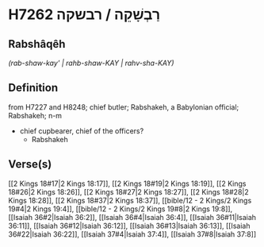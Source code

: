 # H7262 רַבְשָׁקֵה / רבשקה

## Rabshâqêh

_(rab-shaw-kay' | rahb-shaw-KAY | rahv-sha-KAY)_

## Definition

from H7227 and H8248; chief butler; Rabshakeh, a Babylonian official; Rabshakeh; n-m

- chief cupbearer, chief of the officers?
  - Rabshakeh

## Verse(s)

[[2 Kings 18#17|2 Kings 18:17]], [[2 Kings 18#19|2 Kings 18:19]], [[2 Kings 18#26|2 Kings 18:26]], [[2 Kings 18#27|2 Kings 18:27]], [[2 Kings 18#28|2 Kings 18:28]], [[2 Kings 18#37|2 Kings 18:37]], [[bible/12 - 2 Kings/2 Kings 19#4|2 Kings 19:4]], [[bible/12 - 2 Kings/2 Kings 19#8|2 Kings 19:8]], [[Isaiah 36#2|Isaiah 36:2]], [[Isaiah 36#4|Isaiah 36:4]], [[Isaiah 36#11|Isaiah 36:11]], [[Isaiah 36#12|Isaiah 36:12]], [[Isaiah 36#13|Isaiah 36:13]], [[Isaiah 36#22|Isaiah 36:22]], [[Isaiah 37#4|Isaiah 37:4]], [[Isaiah 37#8|Isaiah 37:8]]